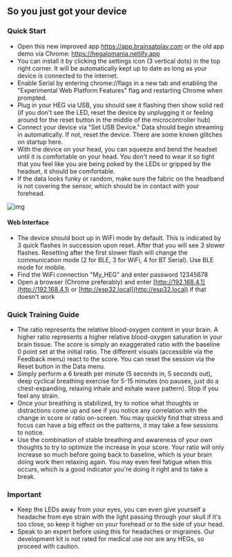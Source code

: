 ## So you just got your device

### Quick Start
* Open this new improved app https://app.brainsatplay.com or the old app demo via Chrome: https://hegalomania.netlify.app 
* You can install it by clicking the settings icon (3 vertical dots) in the top right corner. It will be automatically kept up to date as long as your device is connected to the internet.
* Enable Serial by entering chrome://flags in a new tab and enabling the "Experimental Web Platform Features" flag and restarting Chrome when prompted.
* Plug in your HEG via USB, you should see it flashing then show solid red (if you don't see the LED, reset the device by unplugging it or feeling around for the reset button in the middle of the microcontroller hub) 
* Connect your device via "Set USB Device." Data should begin streaming in automatically. If not, reset the device. There are some known glitches on startup here.
* With the device on your head, you can squeeze and bend the headset until it is comfortable on your head. You don't need to wear it so tight that you feel like you are being poked by the LEDs or gripped by the headset, it should be comfortable.
* If the data looks funky or random, make sure the fabric on the headband is not covering the sensor, which should be in contact with your forehead.

![img](https://github.com/moothyknight/HEG_ESP32_Delobotomizer/blob/main/images/Capture.PNG)

#### Web Interface
* The device should boot up in WiFi mode by default. This is indicated by 3 quick flashes in succession upon reset. After that you will see 3 slower flashes. Resetting after the first slower flash will change the communication mode (2 for BLE, 3 for WiFi, 4 for BT Serial). Use BLE mode for mobile.
* Find the WiFi connection "My_HEG" and enter password 12345678
* Open a browser (Chrome preferably) and enter [http://192.168.4.1](http://192.168.4.1) or [http://esp32.local](http://esp32.local) if that doesn't work

### Quick Training Guide
* The ratio represents the relative blood-oxygen content in your brain. A higher ratio represents a higher relative blood-oxygen saturation in your brain tissue. The score is simply an exaggerated ratio with the baseline 0 point set at the initial ratio. The different visuals (accessible via the Feedback menu) react to the score. You can reset the session via the Reset button in the Data menu.
* Simply perform a 6 breath per minute (5 seconds in, 5 seconds out), deep cyclical breathing exercise for 5-15 minutes (no pauses, just do a chest-expanding, relaxing inhale and exhale wave pattern). Stop if you feel any strain.
* Once your breathing is stabilized, try to notice what thoughts or distractions come up and see if you notice any correlation with the change in score or ratio on-screen. You may quickly find that stress and focus can have a big effect on the patterns, it may take a few sessions to notice.
* Use the combination of stable breathing and awareness of your own thoughts to try to optimize the increase in your score. Your ratio will only increase so much before going back to baseline, which is your brain doing work then relaxing again. You may even feel fatigue when this occurs, which is a good indicator you're doing it right and to take a break.

### Important
* Keep the LEDs away from your eyes, you can even give yourself a headache from eye strain with the light passing through your skull if it's too close, so keep it higher on your forehead or to the side of your head.
* Speak to an expert before using this for headaches or migraines. Our development kit is not rated for medical use nor are any HEGs, so proceed with caution. 

